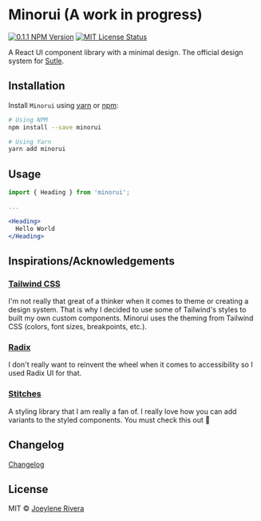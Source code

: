 # Minorui (A work in progress)

[![0.1.1 NPM Version](https://img.shields.io/badge/npm-v0.1.1-orange)](http://npmjs.com/package/minorui)
[![MIT License Status](https://img.shields.io/badge/license-MIT-blue)](https://github.com/jorenrui/minorui/blob/main/LICENSE)

A React UI component library with a minimal design. The official design system for [Sutle](https://sutle.io).

## Installation

Install `Minorui` using [yarn](https://yarnpkg.com/) or [npm](https://www.npmjs.com/):

```bash
# Using NPM
npm install --save minorui

# Using Yarn
yarn add minorui
```

## Usage

```jsx
import { Heading } from 'minorui';

...

<Heading>
  Hello World
</Heading>
```

## Inspirations/Acknowledgements

### [Tailwind CSS](https://tailwindcss.com/)

I'm not really that great of a thinker when it comes to theme or creating a design system. That is why I decided to use some of Tailwind's styles to built my own custom components. Minorui uses the theming from Tailwind CSS (colors, font sizes, breakpoints, etc.).

### [Radix](https://radix-ui.com/)

I don't really want to reinvent the wheel when it comes to accessibility so I used Radix UI for that.

### [Stitches](stitches.dev/)

A styling library that I am really a fan of. I really love how you can add variants to the styled components. You must check this out 👀

## Changelog

[Changelog](https://github.com/jorenrui/minorui/blob/main/CHANGELOG.md)

## License

MIT © [Joeylene Rivera](https://github.com/jorenrui)
